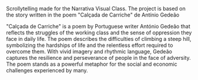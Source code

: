 Scrollytelling made for the Narrativa Visual Class.
  The project is based on the story written in the poem "Calçada de Carriche" de Antínio Gedeão

"Calçada de Carriche" is a poem by Portuguese writer António Gedeão that reflects the struggles of the working class and the sense of oppression they face in daily life.
The poem describes the difficulties of climbing a steep hill, symbolizing the hardships of life and the relentless effort required to overcome them.
With vivid imagery and rhythmic language, Gedeão captures the resilience and perseverance of people in the face of adversity.
The poem stands as a powerful metaphor for the social and economic challenges experienced by many.
